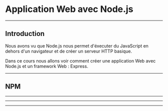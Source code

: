 # Application Web avec Node.js



---



## Introduction

Nous avons vu que Node.js nous permet d'éxecuter du JavaScript en dehors d'un navigateur et de créer un serveur HTTP basique.

Dans ce cours nous allons voir comment créer une application Web avec Node.js et un framework Web : Express.






---



## NPM


***








***







***
